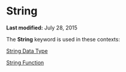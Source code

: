 
# String <keyword>

 **Last modified:** July 28, 2015

The  **String** keyword is used in these contexts:

 [String Data Type](1c16e27a-ea31-cdbd-adbf-c9a7c81cc81c.md)

 [String Function](d6c5c054-21b9-f777-acae-ac31710ba5c5.md)
